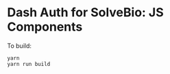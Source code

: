 Dash Auth for SolveBio: JS Components
=====================================

To build:

    yarn
    yarn run build
